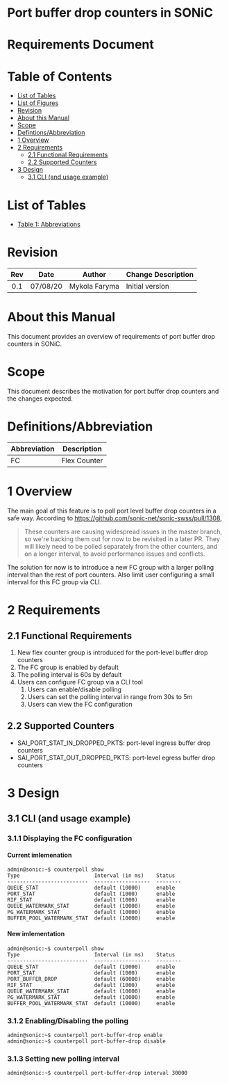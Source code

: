 # Port buffer drop counters in SONiC

# Requirements Document

# Table of Contents
* [List of Tables](#list-of-tables)
* [List of Figures](#list-of-figures)
* [Revision](#revision)
* [About this Manual](#about-this-manual)
* [Scope](#scope)
* [Defintions/Abbreviation](#definitionsabbreviation)
* [1 Overview](#1-overview)
* [2 Requirements](#2-requirements)
    - [2.1 Functional Requirements](#21-functional-requirements)
    - [2.2 Supported Counters](#24-supported-counters)
* [3 Design](#3-design)
    - [3.1 CLI (and usage example)](#31-cli-and-usage-example)

# List of Tables
* [Table 1: Abbreviations](#definitionsabbreviation)


# Revision
| Rev | Date     | Author      | Change Description        |
|:---:|:--------:|:-----------:|---------------------------|
| 0.1 | 07/08/20 | Mykola Faryma | Initial version           |


# About this Manual
This document provides an overview of requirements of port buffer drop counters in SONiC.

# Scope
This document describes the motivation for port buffer drop counters and the changes expected.

# Definitions/Abbreviation
| Abbreviation | Description     |
|--------------|-----------------|
| FC           | Flex Counter |

# 1 Overview

The main goal of this feature is to poll port level buffer drop counters in a safe way. 
According to https://github.com/sonic-net/sonic-swss/pull/1308,

> These counters are causing widespread issues in the master branch, so we're backing them out for now to be revisited in a later PR. They will likely need to be polled separately from the other counters, and on a longer interval, to avoid performance issues and conflicts.

The solution for now is to introduce a new FC group with a larger polling interval than the rest of port counters.
Also limit user configuring a small interval for this FC group via CLI.

# 2 Requirements

## 2.1 Functional Requirements
1. New flex counter group is introduced for the port-level buffer drop counters
2. The FC group is enabled by default
3. The polling interval is 60s by default
3. Users can configure FC group via a CLI tool
    1. Users can enable/disable polling
    2. Users can set the polling interval in range from 30s to 5m
    3. Users can view the FC configuration


## 2.2 Supported Counters
* SAI_PORT_STAT_IN_DROPPED_PKTS: port-level ingress buffer drop counters
* SAI_PORT_STAT_OUT_DROPPED_PKTS: port-level egress buffer drop counters

# 3 Design

## 3.1 CLI (and usage example)

### 3.1.1 Displaying the FC configuration

#### Current imlemenation

```
admin@sonic:~$ counterpoll show
Type                        Interval (in ms)    Status
--------------------------  ------------------  --------
QUEUE_STAT                  default (10000)     enable
PORT_STAT                   default (1000)      enable
RIF_STAT                    default (1000)      enable
QUEUE_WATERMARK_STAT        default (10000)     enable
PG_WATERMARK_STAT           default (10000)     enable
BUFFER_POOL_WATERMARK_STAT  default (10000)     enable

```

#### New imlementation

```
admin@sonic:~$ counterpoll show
Type                        Interval (in ms)    Status
--------------------------  ------------------  --------
QUEUE_STAT                  default (10000)     enable
PORT_STAT                   default (1000)      enable
PORT_BUFFER_DROP            default (60000)     enable
RIF_STAT                    default (1000)      enable
QUEUE_WATERMARK_STAT        default (10000)     enable
PG_WATERMARK_STAT           default (10000)     enable
BUFFER_POOL_WATERMARK_STAT  default (10000)     enable

```

### 3.1.2 Enabling/Disabling the polling 
```
admin@sonic:~$ counterpoll port-buffer-drop enable
admin@sonic:~$ counterpoll port-buffer-drop disable
```

### 3.1.3 Setting new polling interval 
```
admin@sonic:~$ counterpoll port-buffer-drop interval 30000
```
